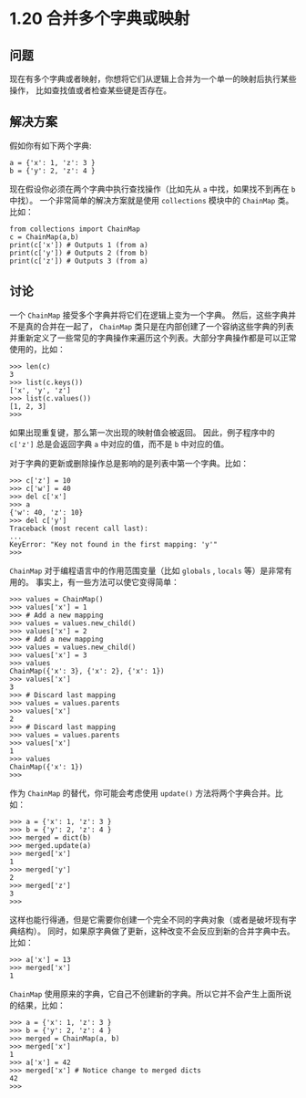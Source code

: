 

# 1.20 合并多个字典或映射

## 问题

现在有多个字典或者映射，你想将它们从逻辑上合并为一个单一的映射后执行某些操作， 比如查找值或者检查某些键是否存在。

## 解决方案

假如你有如下两个字典:

    
    
    a = {'x': 1, 'z': 3 }
    b = {'y': 2, 'z': 4 }
    

现在假设你必须在两个字典中执行查找操作（比如先从 `a` 中找，如果找不到再在 `b` 中找）。 一个非常简单的解决方案就是使用 `collections`
模块中的 `ChainMap` 类。比如：

    
    
    from collections import ChainMap
    c = ChainMap(a,b)
    print(c['x']) # Outputs 1 (from a)
    print(c['y']) # Outputs 2 (from b)
    print(c['z']) # Outputs 3 (from a)
    

## 讨论

一个 `ChainMap` 接受多个字典并将它们在逻辑上变为一个字典。 然后，这些字典并不是真的合并在一起了， `ChainMap`
类只是在内部创建了一个容纳这些字典的列表 并重新定义了一些常见的字典操作来遍历这个列表。大部分字典操作都是可以正常使用的，比如：

    
    
    >>> len(c)
    3
    >>> list(c.keys())
    ['x', 'y', 'z']
    >>> list(c.values())
    [1, 2, 3]
    >>>
    

如果出现重复键，那么第一次出现的映射值会被返回。 因此，例子程序中的 `c['z']` 总是会返回字典 `a` 中对应的值，而不是 `b` 中对应的值。

对于字典的更新或删除操作总是影响的是列表中第一个字典。比如：

    
    
    >>> c['z'] = 10
    >>> c['w'] = 40
    >>> del c['x']
    >>> a
    {'w': 40, 'z': 10}
    >>> del c['y']
    Traceback (most recent call last):
    ...
    KeyError: "Key not found in the first mapping: 'y'"
    >>>
    

`ChainMap` 对于编程语言中的作用范围变量（比如 `globals` , `locals` 等）是非常有用的。 事实上，有一些方法可以使它变得简单：

    
    
    >>> values = ChainMap()
    >>> values['x'] = 1
    >>> # Add a new mapping
    >>> values = values.new_child()
    >>> values['x'] = 2
    >>> # Add a new mapping
    >>> values = values.new_child()
    >>> values['x'] = 3
    >>> values
    ChainMap({'x': 3}, {'x': 2}, {'x': 1})
    >>> values['x']
    3
    >>> # Discard last mapping
    >>> values = values.parents
    >>> values['x']
    2
    >>> # Discard last mapping
    >>> values = values.parents
    >>> values['x']
    1
    >>> values
    ChainMap({'x': 1})
    >>>
    

作为 `ChainMap` 的替代，你可能会考虑使用 `update()` 方法将两个字典合并。比如：

    
    
    >>> a = {'x': 1, 'z': 3 }
    >>> b = {'y': 2, 'z': 4 }
    >>> merged = dict(b)
    >>> merged.update(a)
    >>> merged['x']
    1
    >>> merged['y']
    2
    >>> merged['z']
    3
    >>>
    

这样也能行得通，但是它需要你创建一个完全不同的字典对象（或者是破坏现有字典结构）。 同时，如果原字典做了更新，这种改变不会反应到新的合并字典中去。比如：

    
    
    >>> a['x'] = 13
    >>> merged['x']
    1
    

`ChainMap` 使用原来的字典，它自己不创建新的字典。所以它并不会产生上面所说的结果，比如：

    
    
    >>> a = {'x': 1, 'z': 3 }
    >>> b = {'y': 2, 'z': 4 }
    >>> merged = ChainMap(a, b)
    >>> merged['x']
    1
    >>> a['x'] = 42
    >>> merged['x'] # Notice change to merged dicts
    42
    >>>
    

